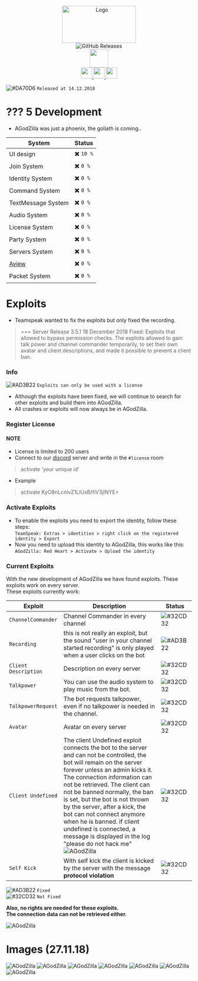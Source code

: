 <div align="center">
  <br>
  <img width="200" height="100" alt="Logo" src="https://files.catbox.moe/1tk07f.png" />
  <br>
<img alt="GitHub Releases" src="https://img.shields.io/github/downloads/cydolo/AGodZilla/3.7.0/total.svg?color=darkcyan&label=Version%203.7.0%20Downloads%3A&style=flat-square">
  <br>
<a href="https://github.com/cydolo/AGodZilla/releases" target="_blank">
  <img height="50" weight="50" align="center" src="https://pngimage.net/wp-content/uploads/2018/05/button-flat-png-7.png"/>
</a>


  <br>
   <a href="https://discord.gg/dC3jWNd" target="_blank">
<img  height="30" weight="30" src="https://image.spreadshirtmedia.net/image-server/v1/mp/designs/137963376,width=178,height=178/discord-logo.png"/>
</a>  
 <a href="https://www.youtube.com/channel/UCgfXkVhgB1urzdvCJt6gR_w" target="_blank">
<img  height="30" weight="30" src="https://cdn.iconscout.com/icon/free/png-256/youtube-88-227910.png"/>
</a>
 <a href="https://twitter.com/cydolo" target="_blank">
<img  height="30" weight="30" src="http://i.imgur.com/tXSoThF.png"/>
</a>    
  <br>
 </div>

![#DA70D6](https://placehold.it/15/48D1CC/000000?text=+) `Released at 14.12.2018`  

# ??? 5 Development
- AGodZilla was just a phoenix, the goliath is coming..    

| System | Status |
| --- | --- | 
| UI design | ✖️ `10 %` |
| Join System | ✖️ `0 %` |
| Identity System | ✖️ `0 %` |
| Command System | ✖️ `0 %` |
| TextMessage System | ✖️ `0 %` |
| Audio System | ✖️ `0 %` |
| License System | ✖️ `0 %` |
| Party System | ✖️ `0 %` |
| Servers System | ✖️ `0 %` |
| <a target="_blank" href="https://files.catbox.moe/zpaqgf.PNG">Aview</a> | ✖️ `0 %` |
| Packet System | ✖️ `0 %` |

# Exploits

- Teamspeak wanted to fix the exploits but only fixed the recording.
> === Server Release 3.5.1 18 December 2018
Fixed: Exploits that allowed to bypass permission checks.
       The exploits allowed to gain talk power and channel commander temporarily,
       to set their own avatar and client descriptions,
       and made it possible to prevent a client ban.


### Info
![#AD3B22](https://placehold.it/15/AD3B22/000000?text=+) `Exploits can only be used with a license`    
- Although the exploits have been fixed, we will continue to search for other exploits and build them into AGodZilla.
- All crashes or exploits will now always be in AGodZilla.

### Register License
#### NOTE
- License is limited to 200 users
- Connect to our [discord](https://discordapp.com/invite/dC3jWNd) server and write in the `#license` room 
> activate 'your unique id'
- Example 
> activate KyO8nLcnlvZ1LlUxB/fiV3jINYE=


### Activate Exploits

- To enable the exploits you need to export the identity, follow these steps:  
`TeamSpeak: Extras > identities > right click on the registered identity > Export`
- Now you need to upload this identity to AGodZilla, this works like this:  
`AGodZilla: Red Heart > Activate > Upload the identity`

### Current Exploits
With the new development of AGodZilla we have found exploits. These exploits work on every server.  
These exploits currently work:  

| Exploit | Description | Status |
| --- | --- | --- | 
| `ChannelCommander` | Channel Commander in every channel | ![#32CD32](https://placehold.it/15/AD3B22/000000?text=+) |
| `Recording` | this is not really an exploit, but the sound "user in your channel started recording" is only played when a user clicks on the bot | ![#AD3B22](https://placehold.it/15/AD3B22/000000?text=+) |
| `Client Description` | Description on every server | ![#32CD32](https://placehold.it/15/AD3B22/000000?text=+) |
| `Talkpower` | You can use the audio system to play music from the bot. | ![#32CD32](https://placehold.it/15/AD3B22/000000?text=+)  |
| `TalkpowerRequest` | The bot requests talkpower, even if no talkpower is needed in the channel. | ![#32CD32](https://placehold.it/15/AD3B22/AD3B22?text=+) |
| `Avatar` | Avatar on every server | ![#32CD32](https://placehold.it/15/AD3B22/000000?text=+) |
| `Client Undefined` | The client Undefined exploit connects the bot to the server and can not be controlled, the bot will remain on the server forever unless an admin kicks it. The connection information can not be retrieved. The client can not be banned normally, the ban is set, but the bot is not thrown by the server, after a kick, the bot can not connect anymore when he is banned. if client undefined is connected, a message is displayed in the log "please do not hack me" ![AGodZilla](https://files.catbox.moe/yk4u7d.PNG)| ![#32CD32](https://placehold.it/15/32CD32/000000?text=+)  |
| `Self Kick` | With self kick the client is kicked by the server with the message **protocol violation** | ![#32CD32](https://placehold.it/15/32CD32/000000?text=+) |

![#AD3B22](https://placehold.it/15/AD3B22/000000?text=+) `Fixed`  
![#32CD32](https://placehold.it/15/32CD32/000000?text=+) `Not Fixed` 

**Also, no rights are needed for these exploits.**  
**The connection data can not be retrieved either.**  

![AGodZilla](https://files.catbox.moe/yy85c2.png)

# Images (27.11.18)
![AGodZilla](https://files.catbox.moe/txfmor.png)
![AGodZilla](https://files.catbox.moe/y03mjy.png)
![AGodZilla](https://files.catbox.moe/epbifb.png)
![AGodZilla](https://files.catbox.moe/683xci.png)
![AGodZilla](https://files.catbox.moe/as3xjm.png)
![AGodZilla](https://files.catbox.moe/rmdyqu.png)
![AGodZilla](https://files.catbox.moe/x0rpkw.png)
